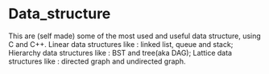 # Data_structure
This are (self made) some of the most used and useful data structure, using C and C++. 
Linear data structures like : linked list, queue and stack;
Hierarchy data structures like : BST and tree(aka DAG);
Lattice data structures like : directed graph and undirected graph.
